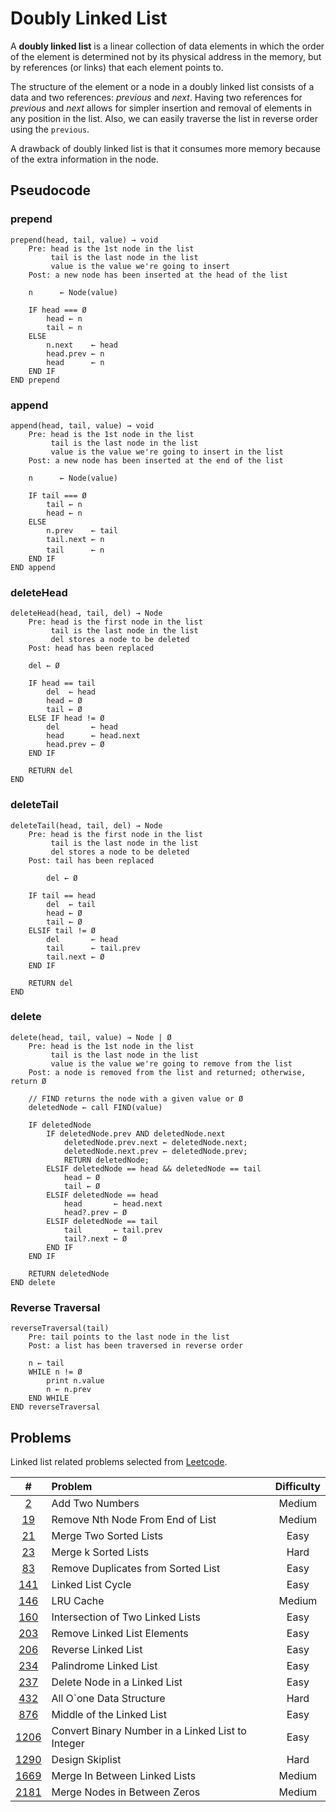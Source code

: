 # Doubly Linked List

A **doubly linked list** is a linear collection of data elements in which the order of the element is determined not by its physical address in the memory, but by references (or links) that each element points to.

The structure of the element or a node in a doubly linked list consists of a data and two references: _previous_ and _next_. Having two references for _previous_ and _next_ allows for simpler insertion and removal of elements in any position in the list. Also, we can easily traverse the list in reverse order using the `previous`.

A drawback of doubly linked list is that it consumes more memory because of the extra information in the node.

## Pseudocode

### prepend

```text
prepend(head, tail, value) → void
    Pre: head is the 1st node in the list
         tail is the last node in the list
         value is the value we're going to insert
    Post: a new node has been inserted at the head of the list

    n      ← Node(value)

    IF head === Ø
        head ← n
        tail ← n
    ELSE
        n.next    ← head
        head.prev ← n
        head      ← n
    END IF
END prepend
```

### append

```text
append(head, tail, value) → void
    Pre: head is the 1st node in the list
         tail is the last node in the list
         value is the value we're going to insert in the list
    Post: a new node has been inserted at the end of the list

    n      ← Node(value)

    IF tail === Ø
        tail ← n
        head ← n
    ELSE
        n.prev    ← tail
        tail.next ← n
        tail 　　　← n
    END IF
END append
```

### deleteHead

```text
deleteHead(head, tail, del) → Node
    Pre: head is the first node in the list
         tail is the last node in the list
         del stores a node to be deleted
    Post: head has been replaced

    del ← Ø

    IF head == tail
        del  ← head
        head ← Ø
        tail ← Ø
    ELSE IF head != Ø
        del       ← head
        head      ← head.next
        head.prev ← Ø
    END IF

    RETURN del
END
```

### deleteTail

```text
deleteTail(head, tail, del) → Node
    Pre: head is the first node in the list
         tail is the last node in the list
         del stores a node to be deleted
    Post: tail has been replaced

        del ← Ø

    IF tail == head
        del  ← tail
        head ← Ø
        tail ← Ø
    ELSIF tail != Ø
        del       ← head
        tail      ← tail.prev
        tail.next ← Ø
    END IF

    RETURN del
END
```

### delete

```text
delete(head, tail, value) → Node | Ø
    Pre: head is the 1st node in the list
         tail is the last node in the list
         value is the value we're going to remove from the list
    Post: a node is removed from the list and returned; otherwise, return Ø

    // FIND returns the node with a given value or Ø
    deletedNode ← call FIND(value)

    IF deletedNode
        IF deletedNode.prev AND deletedNode.next
            deletedNode.prev.next ← deletedNode.next;
            deletedNode.next.prev ← deletedNode.prev;
            RETURN deletedNode;
        ELSIF deletedNode == head && deletedNode == tail
            head ← Ø
            tail ← Ø
        ELSIF deletedNode == head
            head       ← head.next
            head?.prev ← Ø
        ELSIF deletedNode == tail
            tail       ← tail.prev
            tail?.next ← Ø
        END IF
    END IF

    RETURN deletedNode
END delete
```

### Reverse Traversal

```text
reverseTraversal(tail)
    Pre: tail points to the last node in the list
    Post: a list has been traversed in reverse order

    n ← tail
    WHILE n != Ø
        print n.value
        n ← n.prev
    END WHILE
END reverseTraversal
```

## Problems

Linked list related problems selected from [Leetcode](https://leetcode.com/tag/linked-list/).

|                                                         #                                                          | Problem                                           | Difficulty |
| :----------------------------------------------------------------------------------------------------------------: | :------------------------------------------------ | :--------: |
|                   <a href="https://leetcode.com/problems/add-two-numbers/" target="_blank">2</a>                   | Add Two Numbers                                   |   Medium   |
|          <a href="https://leetcode.com/problems/remove-nth-node-from-end-of-list/" target="_blank">19</a>          | Remove Nth Node From End of List                  |   Medium   |
|               <a href="https://leetcode.com/problems/merge-two-sorted-lists/" target="_blank">21</a>               | Merge Two Sorted Lists                            |    Easy    |
|                <a href="https://leetcode.com/problems/merge-k-sorted-lists/" target="_blank">23</a>                | Merge k Sorted Lists                              |    Hard    |
|         <a href="https://leetcode.com/problems/remove-duplicates-from-sorted-list/" target="_blank">83</a>         | Remove Duplicates from Sorted List                |    Easy    |
|                 <a href="https://leetcode.com/problems/linked-list-cycle/" target="_blank">141</a>                 | Linked List Cycle                                 |    Easy    |
|                     <a href="https://leetcode.com/problems/lru-cache/" target="_blank">146</a>                     | LRU Cache                                         |   Medium   |
|         <a href="https://leetcode.com/problems/intersection-of-two-linked-lists/" target="_blank">160</a>          | Intersection of Two Linked Lists                  |    Easy    |
|            <a href="https://leetcode.com/problems/remove-linked-list-elements/" target="_blank">203</a>            | Remove Linked List Elements                       |    Easy    |
|         <a href="https://leetcode.com/problems/intersection-of-two-linked-lists/" target="_blank">206</a>          | Reverse Linked List                               |    Easy    |
|              <a href="https://leetcode.com/problems/palindrome-linked-list/" target="_blank">234</a>               | Palindrome Linked List                            |    Easy    |
|           <a href="https://leetcode.com/problems/delete-node-in-a-linked-list/" target="_blank">237</a>            | Delete Node in a Linked List                      |    Easy    |
|              <a href="https://leetcode.com/problems/all-oone-data-structure/" target="_blank">432</a>              | All O`one Data Structure                          |    Hard    |
|             <a href="https://leetcode.com/problems/middle-of-the-linked-list/" target="_blank">876</a>             | Middle of the Linked List                         |    Easy    |
|                 <a href="https://leetcode.com/problems/design-skiplist/" target="_blank">1206</a>                  | Convert Binary Number in a Linked List to Integer |    Easy    |
| <a href="https://leetcode.com/problems/convert-binary-number-in-a-linked-list-to-integer" target="_blank">1290</a> | Design Skiplist                                   |    Hard    |
|          <a href="https://leetcode.com/problems/merge-in-between-linked-lists/" target="_blank">1669</a>           | Merge In Between Linked Lists                     |   Medium   |
|           <a href="https://leetcode.com/problems/merge-nodes-in-between-zeros" target="_blank">2181</a>            | Merge Nodes in Between Zeros                      |   Medium   |
